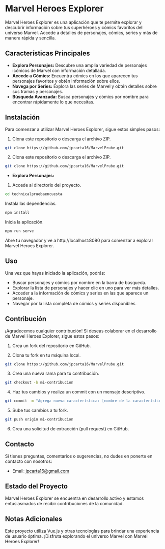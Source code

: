 # Marvel Heroes Explorer

Marvel Heroes Explorer es una aplicación que te permite explorar y descubrir información sobre tus superhéroes y cómics favoritos del universo Marvel. Accede a detalles de personajes, cómics, series y más de manera rápida y sencilla.

## Características Principales

- **Explora Personajes:** Descubre una amplia variedad de personajes icónicos de Marvel con información detallada.
- **Accede a Cómics:** Encuentra cómics en los que aparecen tus personajes favoritos y obtén información sobre ellos.
- **Navega por Series:** Explora las series de Marvel y obtén detalles sobre sus tramas y personajes.
- **Búsqueda Avanzada:** Busca personajes y cómics por nombre para encontrar rápidamente lo que necesitas.

## Instalación

Para comenzar a utilizar Marvel Heroes Explorer, sigue estos simples pasos:

1. Clona este repositorio o descarga el archivo ZIP.

```bash
git clone https://github.com/jpcarta16/MarvelPrube.git
```

2. Clona este repositorio o descarga el archivo ZIP.

```bash
git clone https://github.com/jpcarta16/MarvelPrube.git
```


- **Explora Personajes:** 
1. Accede al directorio del proyecto.
```bash
cd technicalpruebaencuesta
```

Instala las dependencias.
```bash
npm install
```

Inicia la aplicación.
```bash
npm run serve
```

Abre tu navegador y ve a http://localhost:8080 para comenzar a explorar Marvel Heroes Explorer.
## Uso
Una vez que hayas iniciado la aplicación, podrás:

- Buscar personajes y cómics por nombre en la barra de búsqueda.
- Explorar la lista de personajes y hacer clic en uno para ver más detalles.
- Acceder a la información de cómics y series en las que aparece un personaje.
- Navegar por la lista completa de cómics y series disponibles.

## Contribución
¡Agradecemos cualquier contribución! Si deseas colaborar en el desarrollo de Marvel Heroes Explorer, sigue estos pasos:

1. Crea un fork del repositorio en GitHub.

2. Clona tu fork en tu máquina local.

```bash
git clone https://github.com/jpcarta16/MarvelPrube.git
```

3. Crea una nueva rama para tu contribución.
```bash
git checkout -b mi-contribucion
```

4. Haz tus cambios y realiza un commit con un mensaje descriptivo.
```bash
git commit -m "Agrega nueva característica: [nombre de la característica]"
```

5. Sube tus cambios a tu fork.
```bash
git push origin mi-contribucion
```

6. Crea una solicitud de extracción (pull request) en GitHub.

## Contacto

Si tienes preguntas, comentarios o sugerencias, no dudes en ponerte en contacto con nosotros:

- Email: jpcarta16@gmail.com

## Estado del Proyecto

Marvel Heroes Explorer se encuentra en desarrollo activo y estamos entusiasmados de recibir contribuciones de la comunidad.

##  Notas Adicionales
Este proyecto utiliza Vue.js y otras tecnologías para brindar una experiencia de usuario óptima.
¡Disfruta explorando el universo Marvel con Marvel Heroes Explorer!